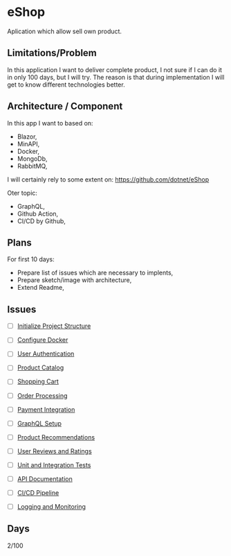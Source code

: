 # eShop

Aplication which allow sell own product.

## Limitations/Problem

In this application I want to deliver complete product, I not sure if I can do it in only 100 days, but I will try.
The reason is that during implementation I will get to know different technologies better.

## Architecture / Component

In this app I want to based on:
- Blazor,
- MinAPI,
- Docker,
- MongoDb,
- RabbitMQ,

I will certainly rely to some extent on: https://github.com/dotnet/eShop

Oter topic:
- GraphQL,
- Github Action,
- CI/CD by Github,

## Plans

For first 10 days:
- Prepare list of issues which are necessary to implents,
- Prepare sketch/image with architecture,
- Extend Readme,

## Issues

- [ ] [Initialize Project Structure](https://github.com/MateuszHamera/eShop/issues/1)
- [ ] [Configure Docker](https://github.com/MateuszHamera/eShop/issues/2)
- [ ] [User Authentication](https://github.com/MateuszHamera/eShop/issues/3)
- [ ] [Product Catalog](https://github.com/MateuszHamera/eShop/issues/4)
- [ ] [Shopping Cart](https://github.com/MateuszHamera/eShop/issues/5)
- [ ] [Order Processing](https://github.com/MateuszHamera/eShop/issues/6)
- [ ] [Payment Integration](https://github.com/MateuszHamera/eShop/issues/7)
- [ ] [GraphQL Setup](https://github.com/MateuszHamera/eShop/issues/8)
- [ ] [Product Recommendations](https://github.com/MateuszHamera/eShop/issues/9)
- [ ] [User Reviews and Ratings](https://github.com/MateuszHamera/eShop/issues/10)
- [ ] [Unit and Integration Tests](https://github.com/MateuszHamera/eShop/issues/11)
- [ ] [API Documentation](https://github.com/MateuszHamera/eShop/issues/12)
- [ ] [CI/CD Pipeline](https://github.com/MateuszHamera/eShop/issues/13)
- [ ] [Logging and Monitoring](https://github.com/MateuszHamera/eShop/issues/14)


## Days

2/100
